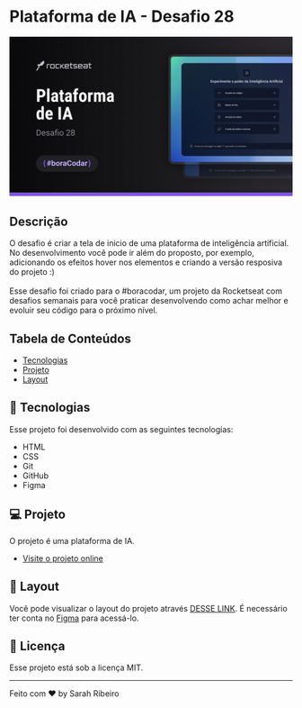 # Plataforma de IA - Desafio 28

<img src="./img/Cover.jpg" />

## Descrição

O desafio é criar a tela de inicio de uma plataforma de inteligência artificial. No desenvolvimento você pode ir além do proposto, por exemplo, adicionando os efeitos hover nos elementos e criando a versão resposiva do projeto :)
<br><br>
Esse desafio foi criado para o #boracodar, um projeto da Rocketseat com desafios semanais para você praticar desenvolvendo como achar melhor e evoluir seu código para o próximo nível.

## Tabela de Conteúdos

- [Tecnologias](#tecnologias)
- [Projeto](#projeto)
- [Layout](#layout)

## 🚀 Tecnologias

Esse projeto foi desenvolvido com as seguintes tecnologias:

- HTML
- CSS
- Git
- GitHub
- Figma

## 💻 Projeto

O projeto é uma plataforma de IA.

- [Visite o projeto online](https://sarah-ribeiro.github.io/Plataforma-IA/)

## 🔖 Layout

Você pode visualizar o layout do projeto através [DESSE LINK]([https://www.figma.com/community/file/1187422022288947321](https://www.figma.com/file/eH6D5IhEHTz6zSnkVVU6ib/Plataforma-de-IA---Desafio-28-(Community)?type=design&mode=design&t=GZEOZEQWfbA1I8gd-1)). É necessário ter conta no [Figma](https://figma.com) para acessá-lo.

## :memo: Licença

Esse projeto está sob a licença MIT.

---

Feito com ♥ by Sarah Ribeiro

